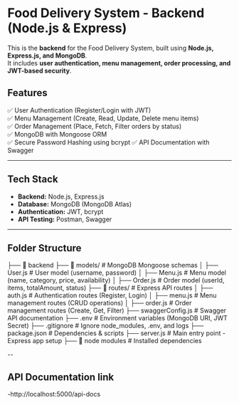 # Food Delivery System - Backend (Node.js & Express)

This is the **backend** for the Food Delivery System, built using **Node.js, Express.js, and MongoDB**.  
It includes **user authentication, menu management, order processing, and JWT-based security**.

## Features
✅ User Authentication (Register/Login with JWT)  
✅ Menu Management (Create, Read, Update, Delete menu items)  
✅ Order Management (Place, Fetch, Filter orders by status)  
✅ MongoDB with Mongoose ORM  
✅ Secure Password Hashing using bcrypt
✅ API Documentation with Swagger  


---

## Tech Stack
- **Backend:** Node.js, Express.js  
- **Database:** MongoDB (MongoDB Atlas)  
- **Authentication:** JWT, bcrypt  
- **API Testing:** Postman, Swagger  


---

## Folder Structure
├── 📂 backend 
  ├── 📂 models/              # MongoDB Mongoose schemas
  │   ├── User.js             # User model (username, password)
  │   ├── Menu.js             # Menu model (name, category, price, availability)
  │   ├── Order.js            # Order model (userId, items, totalAmount, status)
  ├── 📂 routes/              # Express API routes
  │   ├── auth.js             # Authentication routes (Register, Login)
  │   ├── menu.js             # Menu management routes (CRUD operations)
  │   ├── order.js            # Order management routes (Create, Get, Filter)
  ├── swaggerConfig.js        # Swagger API documentation
  ├── .env                    # Environment variables (MongoDB URI, JWT Secret)
  ├── .gitignore              # Ignore node_modules, .env, and logs
  ├── package.json            # Dependencies & scripts
  ├── server.js               # Main entry point - Express app setup
  ├── 📂 node modules         # Installed dependencies


  --

  ## API Documentation link

  -http://localhost:5000/api-docs
